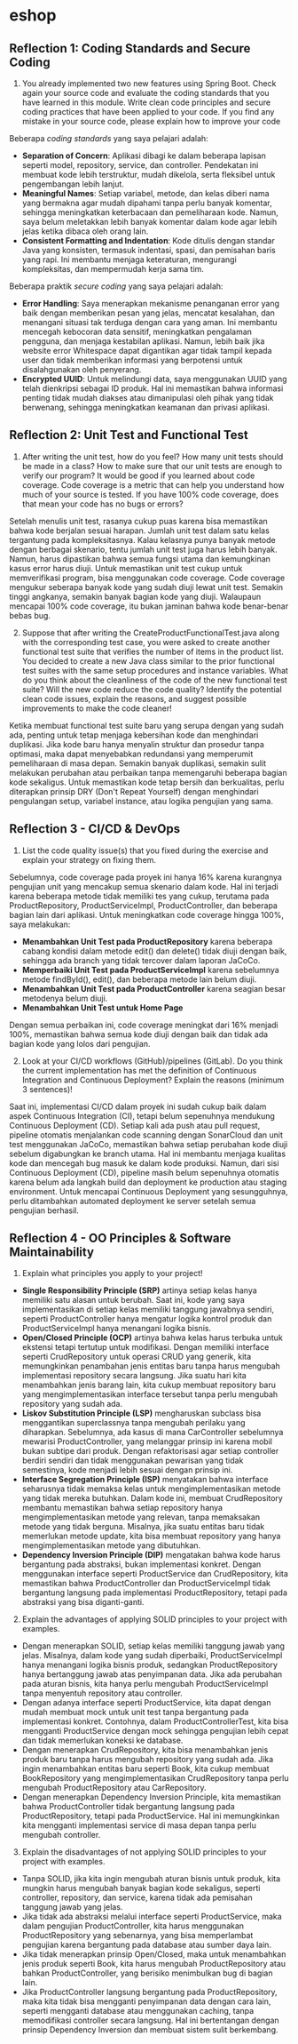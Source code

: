# eshop

## Reflection 1: Coding Standards and Secure Coding

1. You already implemented two new features using Spring Boot. Check again your source code and evaluate the coding standards that you have learned in this module. Write clean code principles and secure coding practices that have been applied to your code. If you find any mistake in your source code, please explain how to improve your code

Beberapa *coding standards* yang saya pelajari adalah:
- **Separation of Concern**: Aplikasi dibagi ke dalam beberapa lapisan seperti model, repository, service, dan controller. Pendekatan ini membuat kode lebih terstruktur, mudah dikelola, serta fleksibel untuk pengembangan lebih lanjut.
- **Meaningful Names**: Setiap variabel, metode, dan kelas diberi nama yang bermakna agar mudah dipahami tanpa perlu banyak komentar, sehingga meningkatkan keterbacaan dan pemeliharaan kode. Namun, saya belum meletakkan lebih banyak komentar dalam kode agar lebih jelas ketika dibaca oleh orang lain.
- **Consistent Formatting and Indentation**: Kode ditulis dengan standar Java yang konsisten, termasuk indentasi, spasi, dan pemisahan baris yang rapi. Ini membantu menjaga keteraturan, mengurangi kompleksitas, dan mempermudah kerja sama tim.

Beberapa praktik *secure coding* yang saya pelajari adalah:
- **Error Handling**: Saya menerapkan mekanisme penanganan error yang baik dengan memberikan pesan yang jelas, mencatat kesalahan, dan menangani situasi tak terduga dengan cara yang aman. Ini membantu mencegah kebocoran data sensitif, meningkatkan pengalaman pengguna, dan menjaga kestabilan aplikasi. Namun, lebih baik jika website error Whitespace dapat digantikan agar tidak tampil kepada user dan tidak memberikan informasi yang berpotensi untuk disalahgunakan oleh penyerang.
- **Encrypted UUID**: Untuk melindungi data, saya menggunakan UUID yang telah dienkripsi sebagai ID produk. Hal ini memastikan bahwa informasi penting tidak mudah diakses atau dimanipulasi oleh pihak yang tidak berwenang, sehingga meningkatkan keamanan dan privasi aplikasi.

## Reflection 2: Unit Test and Functional Test

1. After writing the unit test, how do you feel? How many unit tests should be made in a class? How to make sure that our unit tests are enough to verify our program? It would be good if you learned about code coverage. Code coverage is a metric that can help you understand how much of your source is tested. If you have 100% code coverage, does that mean your code has no bugs or errors?

Setelah menulis unit test, rasanya cukup puas karena bisa memastikan bahwa kode berjalan sesuai harapan. Jumlah unit test dalam satu kelas tergantung pada kompleksitasnya. Kalau kelasnya punya banyak metode dengan berbagai skenario, tentu jumlah unit test juga harus lebih banyak. Namun, harus dipastikan bahwa semua fungsi utama dan kemungkinan kasus error harus diuji. Untuk memastikan unit test cukup untuk memverifikasi program, bisa menggunakan code coverage. Code coverage mengukur seberapa banyak kode yang sudah diuji lewat unit test. Semakin tinggi angkanya, semakin banyak bagian kode yang diuji. Walaupaun mencapai 100% code coverage, itu bukan jaminan bahwa kode benar-benar bebas bug. 

2. Suppose that after writing the CreateProductFunctionalTest.java along with the corresponding test case, you were asked to create another functional test suite that verifies the number of items in the product list. You decided to create a new Java class similar to the prior functional test suites with the same setup procedures and instance variables. What do you think about the cleanliness of the code of the new functional test suite? Will the new code reduce the code quality? Identify the potential clean code issues, explain the reasons, and suggest possible improvements to make the code cleaner!

Ketika membuat functional test suite baru yang serupa dengan yang sudah ada, penting untuk tetap menjaga kebersihan kode dan menghindari duplikasi. Jika kode baru hanya menyalin struktur dan prosedur tanpa optimasi, maka dapat menyebabkan redundansi yang memperumit pemeliharaan di masa depan. Semakin banyak duplikasi, semakin sulit melakukan perubahan atau perbaikan tanpa memengaruhi beberapa bagian kode sekaligus. Untuk memastikan kode tetap bersih dan berkualitas, perlu diterapkan prinsip DRY (Don't Repeat Yourself) dengan menghindari pengulangan setup, variabel instance, atau logika pengujian yang sama. 

## Reflection 3 - CI/CD & DevOps

1. List the code quality issue(s) that you fixed during the exercise and explain your strategy on fixing them.

Sebelumnya, code coverage pada proyek ini hanya 16% karena kurangnya pengujian unit yang mencakup semua skenario dalam kode. Hal ini terjadi karena beberapa metode tidak memiliki tes yang cukup, terutama pada ProductRepository, ProductServiceImpl, ProductController, dan beberapa bagian lain dari aplikasi. Untuk meningkatkan code coverage hingga 100%, saya melakukan:

- **Menambahkan Unit Test pada ProductRepository** karena beberapa cabang kondisi dalam metode edit() dan delete() tidak diuji dengan baik, sehingga ada branch yang tidak tercover dalam laporan JaCoCo.
- **Memperbaiki Unit Test pada ProductServiceImpl** karena sebelumnya metode findById(), edit(), dan beberapa metode lain belum diuji.
- **Menambahkan Unit Test pada ProductController** karena seagian besar metodenya belum diuji.
- **Menambahkan Unit Test untuk Home Page**

Dengan semua perbaikan ini, code coverage meningkat dari 16% menjadi 100%, memastikan bahwa semua kode diuji dengan baik dan tidak ada bagian kode yang lolos dari pengujian.

2. Look at your CI/CD workflows (GitHub)/pipelines (GitLab). Do you think the current implementation has met the definition of Continuous Integration and Continuous Deployment? Explain the reasons (minimum 3 sentences)!

Saat ini, implementasi CI/CD dalam proyek ini sudah cukup baik dalam aspek Continuous Integration (CI), tetapi belum sepenuhnya mendukung Continuous Deployment (CD). Setiap kali ada push atau pull request, pipeline otomatis menjalankan code scanning dengan SonarCloud dan unit test menggunakan JaCoCo, memastikan bahwa setiap perubahan kode diuji sebelum digabungkan ke branch utama. Hal ini membantu menjaga kualitas kode dan mencegah bug masuk ke dalam kode produksi. Namun, dari sisi Continuous Deployment (CD), pipeline masih belum sepenuhnya otomatis karena belum ada langkah build dan deployment ke production atau staging environment. Untuk mencapai Continuous Deployment yang sesungguhnya, perlu ditambahkan automated deployment ke server setelah semua pengujian berhasil.

## Reflection 4 - OO Principles & Software Maintainability

1. Explain what principles you apply to your project!

- **Single Responsibility Principle (SRP)** artinya setiap kelas hanya memiliki satu alasan untuk berubah. Saat ini, kode yang saya implementasikan di setiap kelas memiliki tanggung jawabnya sendiri, seperti ProductController hanya mengatur logika kontrol produk dan ProductServiceImpl hanya menangani logika bisnis.
- **Open/Closed Principle (OCP)** artinya bahwa kelas harus terbuka untuk ekstensi tetapi tertutup untuk modifikasi. Dengan memiliki interface seperti CrudRepository<T> untuk operasi CRUD yang generik, kita memungkinkan penambahan jenis entitas baru tanpa harus mengubah implementasi repository secara langsung. Jika suatu hari kita menambahkan jenis barang lain, kita cukup membuat repository baru yang mengimplementasikan interface tersebut tanpa perlu mengubah repository yang sudah ada.
- **Liskov Substitution Principle (LSP)** mengharuskan subclass bisa menggantikan superclassnya tanpa mengubah perilaku yang diharapkan. Sebelumnya, ada kasus di mana CarController sebelumnya mewarisi ProductController, yang melanggar prinsip ini karena mobil bukan subtipe dari produk. Dengan refaktorisasi agar setiap controller berdiri sendiri dan tidak menggunakan pewarisan yang tidak semestinya, kode menjadi lebih sesuai dengan prinsip ini.
- **Interface Segregation Principle (ISP)** menyatakan bahwa interface seharusnya tidak memaksa kelas untuk mengimplementasikan metode yang tidak mereka butuhkan. Dalam kode ini, membuat CrudRepository<T> membantu memastikan bahwa setiap repository hanya mengimplementasikan metode yang relevan, tanpa memaksakan metode yang tidak berguna. Misalnya, jika suatu entitas baru tidak memerlukan metode update, kita bisa membuat repository yang hanya mengimplementasikan metode yang dibutuhkan.
- **Dependency Inversion Principle (DIP)** mengatakan bahwa kode harus bergantung pada abstraksi, bukan implementasi konkret. Dengan menggunakan interface seperti ProductService dan CrudRepository<T>, kita memastikan bahwa ProductController dan ProductServiceImpl tidak bergantung langsung pada implementasi ProductRepository, tetapi pada abstraksi yang bisa diganti-ganti.

2. Explain the advantages of applying SOLID principles to your project with examples.

- Dengan menerapkan SOLID, setiap kelas memiliki tanggung jawab yang jelas. Misalnya, dalam kode yang sudah diperbaiki, ProductServiceImpl hanya menangani logika bisnis produk, sedangkan ProductRepository hanya bertanggung jawab atas penyimpanan data. Jika ada perubahan pada aturan bisnis, kita hanya perlu mengubah ProductServiceImpl tanpa menyentuh repository atau controller.
- Dengan adanya interface seperti ProductService, kita dapat dengan mudah membuat mock untuk unit test tanpa bergantung pada implementasi konkret. Contohnya, dalam ProductControllerTest, kita bisa mengganti ProductService dengan mock sehingga pengujian lebih cepat dan tidak memerlukan koneksi ke database.
- Dengan menerapkan CrudRepository<T>, kita bisa menambahkan jenis produk baru tanpa harus mengubah repository yang sudah ada. Jika ingin menambahkan entitas baru seperti Book, kita cukup membuat BookRepository yang mengimplementasikan CrudRepository<Book> tanpa perlu mengubah ProductRepository atau CarRepository.
- Dengan menerapkan Dependency Inversion Principle, kita memastikan bahwa ProductController tidak bergantung langsung pada ProductRepository, tetapi pada ProductService. Hal ini memungkinkan kita mengganti implementasi service di masa depan tanpa perlu mengubah controller.

3. Explain the disadvantages of not applying SOLID principles to your project with examples.

- Tanpa SOLID, jika kita ingin mengubah aturan bisnis untuk produk, kita mungkin harus mengubah banyak bagian kode sekaligus, seperti controller, repository, dan service, karena tidak ada pemisahan tanggung jawab yang jelas.
- Jika tidak ada abstraksi melalui interface seperti ProductService, maka dalam pengujian ProductController, kita harus menggunakan ProductRepository yang sebenarnya, yang bisa memperlambat pengujian karena bergantung pada database atau sumber daya lain.
- Jika tidak menerapkan prinsip Open/Closed, maka untuk menambahkan jenis produk seperti Book, kita harus mengubah ProductRepository atau bahkan ProductController, yang berisiko menimbulkan bug di bagian lain.
- Jika ProductController langsung bergantung pada ProductRepository, maka kita tidak bisa mengganti penyimpanan data dengan cara lain, seperti mengganti database atau menggunakan caching, tanpa memodifikasi controller secara langsung. Hal ini bertentangan dengan prinsip Dependency Inversion dan membuat sistem sulit berkembang.

